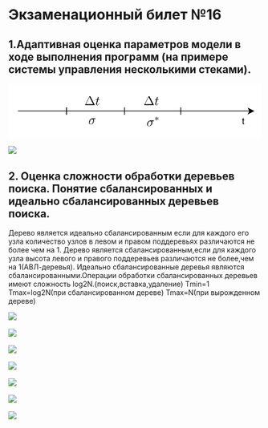 # Экзаменационный билет №16

## 1.Адаптивная оценка параметров модели в ходе выполнения программ (на примере системы управления несколькими стеками).

![](../pictures/ticket16-1.png)

![](../pictures/ticket16-2.png)

## 2. Оценка сложности обработки деревьев поиска. Понятие сбалансированных и идеально сбалансированных деревьев поиска.

Дерево является идеально сбалансированным если для каждого его узла количество узлов в левом и правом поддеревьях различаются не более чем на 1.
Дерево является сбалансированным,если для каждого узла высота левого и правого поддеревьев различаются не более,чем на 1(АВЛ-деревья).
Идеально сбалансированные деревья являются сбалансированными.Операции обработки сбалансированных деревьев имеют сложность log2N.(поиск,вставка,удаление)
Тmin=1
Tmax=log2N(при сбалансированном дереве)
Tmax=N(при вырожденном дереве)

![](../pictures/ticket16-3.png)

![](../pictures/ticket16-4.png)

![](../pictures/ticket16-5.png)

![](../pictures/ticket16-6.png)

![](../pictures/ticket16-7.png)

![](../pictures/ticket16-8.png)

![](../pictures/ticket16-9.png)
